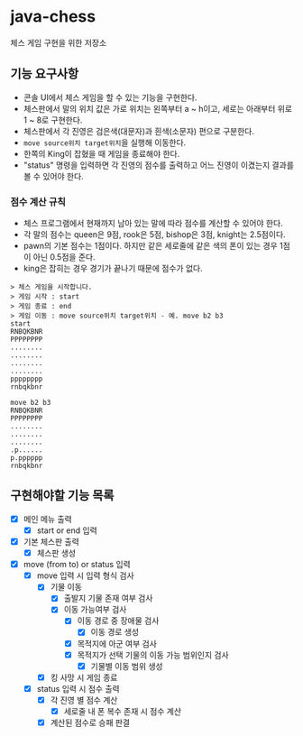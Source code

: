 # java-chess
체스 게임 구현을 위한 저장소

## 기능 요구사항

- 콘솔 UI에서 체스 게임을 할 수 있는 기능을 구현한다.
- 체스판에서 말의 위치 값은 가로 위치는 왼쪽부터 a ~ h이고, 세로는 아래부터 위로 1 ~ 8로 구현한다.
- 체스판에서 각 진영은 검은색(대문자)과 흰색(소문자) 편으로 구분한다.
- `move source위치 target위치`을 실행해 이동한다.
- 한쪽의 King이 잡혔을 때 게임을 종료해야 한다.
- "status" 명령을 입력하면 각 진영의 점수를 출력하고 어느 진영이 이겼는지 결과를 볼 수 있어야 한다.

### 점수 계산 규칙

- 체스 프로그램에서 현재까지 남아 있는 말에 따라 점수를 계산할 수 있어야 한다.
- 각 말의 점수는 queen은 9점, rook은 5점, bishop은 3점, knight는 2.5점이다.
- pawn의 기본 점수는 1점이다. 하지만 같은 세로줄에 같은 색의 폰이 있는 경우 1점이 아닌 0.5점을 준다.
- king은 잡히는 경우 경기가 끝나기 때문에 점수가 없다.

```
> 체스 게임을 시작합니다.
> 게임 시작 : start
> 게임 종료 : end
> 게임 이동 : move source위치 target위치 - 예. move b2 b3
start
RNBQKBNR
PPPPPPPP
........
........
........
........
pppppppp
rnbqkbnr

move b2 b3
RNBQKBNR
PPPPPPPP
........
........
........
.p......
p.pppppp
rnbqkbnr
```

## 구현해야할 기능 목록
- [x] 메인 메뉴 출력
    - [x] start or end 입력
- [x] 기본 체스판 출력
    - [x] 체스판 생성
- [x] move (from to) or status 입력
    - [x] move 입력 시 입력 형식 검사
        - [x] 기물 이동
            - [x] 출발지 기물 존재 여부 검사
            - [x] 이동 가능여부 검사
                - [x] 이동 경로 중 장애물 검사
                    - [x] 이동 경로 생성
                - [x] 목적지에 아군 여부 검사
                - [x] 목적지가 선택 기물의 이동 가능 범위인지 검사
                    - [x] 기물별 이동 범위 생성
        - [x] 킹 사망 시 게임 종료
    - [x] status 입력 시 점수 출력
        - [x] 각 진영 별 점수 계산
            - [x] 세로줄 내 폰 복수 존재 시 점수 계산
        - [x] 계산된 점수로 승패 판결